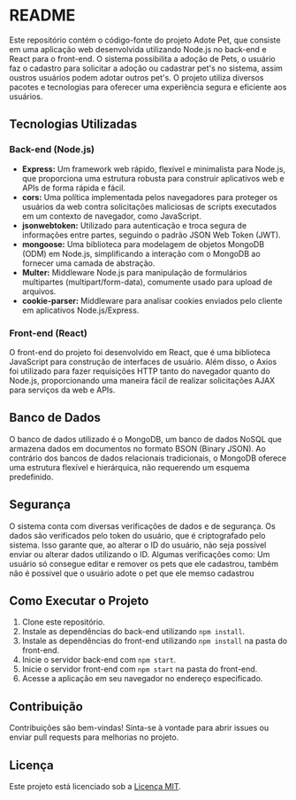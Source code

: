<!DOCTYPE html>
<html lang="pt-br">
<head>
  <meta charset="UTF-8">
  <meta name="viewport" content="width=device-width, initial-scale=1.0">
</head>
<body>
  <h1>README</h1>

  <p>Este repositório contém o código-fonte do projeto Adote Pet, que consiste em uma aplicação web desenvolvida utilizando Node.js no back-end e React para o front-end. O sistema possibilita a adoção de Pets, o usuário faz o cadastro para solicitar a adoção ou cadastrar pet's no sistema, assim oustros usuários podem adotar outros pet's. O projeto utiliza diversos pacotes e tecnologias para oferecer uma experiência segura e eficiente aos usuários.</p>

  <h2>Tecnologias Utilizadas</h2>

  <h3>Back-end (Node.js)</h3>
  <ul>
    <li><strong>Express:</strong> Um framework web rápido, flexível e minimalista para Node.js, que proporciona uma estrutura robusta para construir aplicativos web e APIs de forma rápida e fácil.</li>
    <li><strong>cors:</strong> Uma política implementada pelos navegadores para proteger os usuários da web contra solicitações maliciosas de scripts executados em um contexto de navegador, como JavaScript.</li>
    <li><strong>jsonwebtoken:</strong> Utilizado para autenticação e troca segura de informações entre partes, seguindo o padrão JSON Web Token (JWT).</li>
    <li><strong>mongoose:</strong> Uma biblioteca para modelagem de objetos MongoDB (ODM) em Node.js, simplificando a interação com o MongoDB ao fornecer uma camada de abstração.</li>
    <li><strong>Multer:</strong> Middleware Node.js para manipulação de formulários multipartes (multipart/form-data), comumente usado para upload de arquivos.</li>
    <li><strong>cookie-parser:</strong> Middleware para analisar cookies enviados pelo cliente em aplicativos Node.js/Express.</li>
  </ul>

  <h3>Front-end (React)</h3>
  <p>O front-end do projeto foi desenvolvido em React, que é uma biblioteca JavaScript para construção de interfaces de usuário. Além disso, o Axios foi utilizado para fazer requisições HTTP tanto do navegador quanto do Node.js, proporcionando uma maneira fácil de realizar solicitações AJAX para serviços da web e APIs.</p>

  <h2>Banco de Dados</h2>
  <p>O banco de dados utilizado é o MongoDB, um banco de dados NoSQL que armazena dados em documentos no formato BSON (Binary JSON). Ao contrário dos bancos de dados relacionais tradicionais, o MongoDB oferece uma estrutura flexível e hierárquica, não requerendo um esquema predefinido.</p>

  <h2>Segurança</h2>
  <p>O sistema conta com diversas verificações de dados e de segurança. Os dados são verificados pelo token do usuário, que é criptografado pelo sistema. Isso garante que, ao alterar o ID do usuário, não seja possível enviar ou alterar dados utilizando o ID. Algumas verificações como: Um usuário só consegue editar e remover os pets que ele cadastrou, também não é possivel que o usuário adote o pet que ele memso cadastrou</p>

  <h2>Como Executar o Projeto</h2>
  <ol>
    <li>Clone este repositório.</li>
    <li>Instale as dependências do back-end utilizando <code>npm install</code>.</li>
    <li>Instale as dependências do front-end utilizando <code>npm install</code> na pasta do front-end.</li>
    <li>Inicie o servidor back-end com <code>npm start</code>.</li>
    <li>Inicie o servidor front-end com <code>npm start</code> na pasta do front-end.</li>
    <li>Acesse a aplicação em seu navegador no endereço especificado.</li>
  </ol>

  <h2>Contribuição</h2>
  <p>Contribuições são bem-vindas! Sinta-se à vontade para abrir issues ou enviar pull requests para melhorias no projeto.</p>

  <h2>Licença</h2>
  <p>Este projeto está licenciado sob a <a href="LICENSE">Licença MIT</a>.</p>
</body>
</html>

